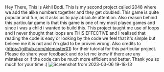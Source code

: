 Hey There, This is Akhil Bodi. This is my second project called 2048 where we add the alike numbers together and they get doubled. This game is quite popular and fun, as it asks us to pay absolute attention. Also reason behind this particular game is that this game is one of my most played games and since i was a child i wanted to build this. This project taught me use of loops and I never thought that loops are THIS EFFECTIVE and I realised that reading the code is easy or looking by the code we feel that it's simple but believe me it is not and i'm glad to be proven wrong. Also credits to (https://github.com/plemaster01) for their tutorial for this particular project. Please do share your feedback and do let me know if there are any mistakes or if the code can be much more efficient and better. Thank you so much for your time :)
![Screenshot from 2023-03-06 19-18-13](https://user-images.githubusercontent.com/54629845/223133348-6422b694-83f3-4ee4-97df-72829289eb40.png)
